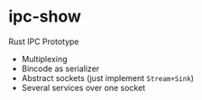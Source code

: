 # ipc-show
Rust IPC Prototype

- Multiplexing
- Bincode as serializer
- Abstract sockets (just implement `Stream+Sink`) 
- Several services over one socket
